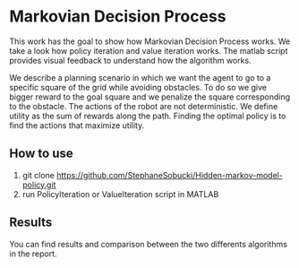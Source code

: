 # Markovian Decision Process

This work has the goal to show how Markovian Decision Process works. We take a look how policy iteration and value iteration works. The matlab script provides visual feedback to understand how the algorithm works.

We describe a planning scenario in which we want the agent to go to a specific square of the grid while avoiding obstacles. To do so we give bigger reward to the goal square and we penalize the square corresponding to the obstacle. The actions of the robot are not deterministic. We define utility as the sum of rewards along the path. Finding the optimal policy is to find the actions that maximize utility.

## How to use

1. git clone https://github.com/StephaneSobucki/Hidden-markov-model-policy.git
2. run PolicyIteration or ValueIteration script in MATLAB

## Results

You can find results and comparison between the two differents algorithms in the report.
